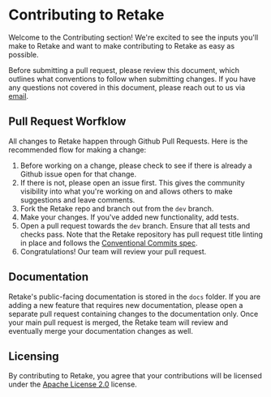 # Contributing to Retake

Welcome to the Contributing section! We're excited to see the inputs you'll make to Retake and want to make contributing to Retake as easy as possible.

Before submitting a pull request, please review this document, which outlines what conventions to follow when submitting changes. If you have any questions not covered in this document, please reach out to us via [email](support@retake.earth).

## Pull Request Worfklow

All changes to Retake happen through Github Pull Requests. Here is the recommended flow for making a change:

1. Before working on a change, please check to see if there is already a Github issue open for that change.
2. If there is not, please open an issue first. This gives the community visibility into what you're working on and allows
others to make suggestions and leave comments.
3. Fork the Retake repo and branch out from the `dev` branch.
4. Make your changes. If you've added new functionality, add tests.
5. Open a pull request towards the `dev` branch. Ensure that all tests and checks pass. Note that the Retake repository has pull request title linting in place and follows the [Conventional Commits spec](https://github.com/amannn/action-semantic-pull-request).
6. Congratulations! Our team will review your pull request.

## Documentation

Retake's public-facing documentation is stored in the `docs` folder. If you are adding a new feature that requires new documentation, please open a separate pull request containing changes to the documentation only. Once your main pull request is merged, the Retake team will review and eventually merge your documentation changes as well.

## Licensing

By contributing to Retake, you agree that your contributions will be licensed under the [Apache License 2.0](LICENSE) license.
